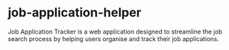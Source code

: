 # job-application-helper
Job Application Tracker is a web application designed to streamline the job search process by helping users organise and track their job applications. 

